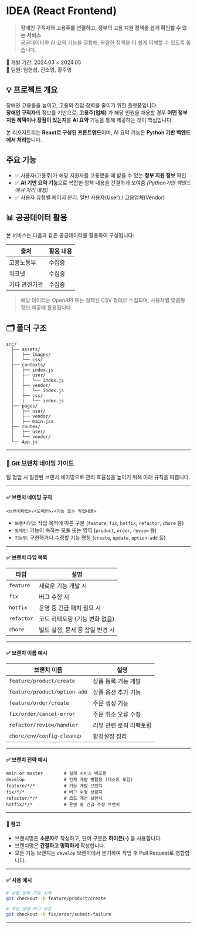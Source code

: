 # IDEA (React Frontend)
> **장애인 구직자와 고용주를 연결하고, 정부의 고용 지원 정책을 쉽게 확인할 수 있는 서비스**  
> 공공데이터와 AI 요약 기능을 결합해, 복잡한 정책을 더 쉽게 이해할 수 있도록 돕습니다.


📆 개발 기간: 2024.03 ~ 2024.05  
👥 팀원: 임현성, 진소영, 황주영

## 💡 프로젝트 개요

장애인 고용률을 높이고, 고용의 진입 장벽을 줄이기 위한 플랫폼입니다.  
**장애인 구직자**의 정보를 기반으로, **고용주(업체)** 가 해당 인원을 채용할 경우 **어떤 정부지원 혜택이나 장점이 있는지**를 **AI 요약** 기능을 통해 제공하는 것이 핵심입니다.

본 리포지토리는 **React로 구성된 프론트엔드**이며, AI 요약 기능은 **Python 기반 백엔드에서 처리**합니다.

## 주요 기능

- ✅ 사용자(고용주)가 해당 지원자를 고용했을 때 받을 수 있는 **정부 지원 정보** 확인
- ✅ **AI 기반 요약 기능**으로 복잡한 정책 내용을 간결하게 보여줌 *(Python기반 백엔드에서 처리 예정)*
- ✅ 사용자 유형별 페이지 분리: 일반 사용자(User) / 고용업체(Vendor)

## 📊 공공데이터 활용

본 서비스는 다음과 같은 공공데이터를 활용하여 구성됩니다:

| 출처 | 활용 내용 |
|------|-----------|
| 고용노동부 | 수집중 |
| 워크넷 | 수집중 |
| 기타 관련기관 | 수집중 |

> 해당 데이터는 OpenAPI 또는 정제된 CSV 형태로 수집되며, 사용자별 맞춤형 정보 제공에 활용됩니다.

## 🗂️ 폴더 구조

```
src/ 
  ├── assets/
  │   ├── images/
  │   └── css/
  ├── contexts/
  │   ├── index.js
  │   ├── user/
  │   │   └── index.js
  │   ├── vendor/
  │   │   └── index.js
  │   ├── css/
  │   |   └── index.js
  ├── pages/
  │   ├── user/
  │   ├── vendor/
  │   ├── main.jsx
  ├── routes/
  │   ├── user/
  │   └── vendor/
  └── App.js
```

---




### 🌿 Git 브랜치 네이밍 가이드

팀 협업 시 일관된 브랜치 네이밍으로 관리 효율성을 높이기 위해 아래 규칙을 따릅니다.

---

#### ✅ 브랜치 네이밍 규칙

`<브랜치타입>/<도메인>/<기능 또는 작업내용>`

- `브랜치타입`: 작업 목적에 따른 구분 (`feature`, `fix`, `hotfix`, `refactor`, `chore` 등)  
- `도메인`: 기능이 속하는 모듈 또는 영역 (`product`, `order`, `review` 등)  
- `기능명`: 구현하거나 수정할 기능 명칭 (`create`, `update`, `option-add` 등)

---

#### ✅ 브랜치 타입 목록

| 타입       | 설명                             |
|------------|----------------------------------|
| `feature`  | 새로운 기능 개발 시              |
| `fix`      | 버그 수정 시                     |
| `hotfix`   | 운영 중 긴급 패치 필요 시        |
| `refactor` | 코드 리팩토링 (기능 변화 없음)   |
| `chore`    | 빌드 설정, 문서 등 잡일 변경 시  |

---

#### ✅ 브랜치 이름 예시

| 브랜치 이름                    | 설명                       |
|-------------------------------|----------------------------|
| `feature/product/create`      | 상품 등록 기능 개발        |
| `feature/product/option-add`  | 상품 옵션 추가 기능        |
| `feature/order/create`        | 주문 생성 기능             |
| `fix/order/cancel-error`      | 주문 취소 오류 수정        |
| `refactor/review/handler`     | 리뷰 관련 로직 리팩토링    |
| `chore/env/config-cleanup`    | 환경설정 정리              |

---

#### ✅ 브랜치 전략 예시

```
main or master        # 실제 서비스 배포용  
develop               # 전체 개발 병합용 (테스트 포함)  
feature/*/*           # 기능 개발 브랜치  
fix/*/*               # 버그 수정 브랜치  
refactor/*/*          # 코드 개선 브랜치  
hotfix/*/*            # 운영 중 긴급 수정 브랜치
```

---

#### 🔖 참고

- 브랜치명은 **소문자**로 작성하고, 단어 구분은 **하이픈(-)** 을 사용합니다.  
- 브랜치명은 **간결하고 명확하게** 작성합니다.  
- 모든 기능 브랜치는 `develop` 브랜치에서 분기하여 작업 후 Pull Request로 병합합니다.

---

#### ✅ 사용 예시

```bash
# 상품 등록 기능 시작
git checkout -b feature/product/create

# 주문 생성 버그 수정
git checkout -b fix/order/submit-failure 
```

---

